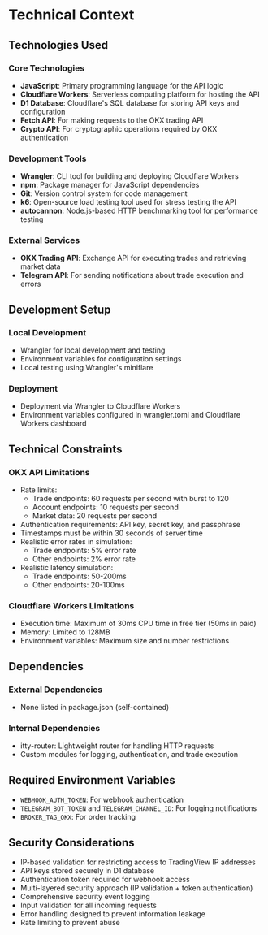 # Technical Context

## Technologies Used

### Core Technologies
- **JavaScript**: Primary programming language for the API logic
- **Cloudflare Workers**: Serverless computing platform for hosting the API
- **D1 Database**: Cloudflare's SQL database for storing API keys and configuration
- **Fetch API**: For making requests to the OKX trading API
- **Crypto API**: For cryptographic operations required by OKX authentication

### Development Tools
- **Wrangler**: CLI tool for building and deploying Cloudflare Workers
- **npm**: Package manager for JavaScript dependencies
- **Git**: Version control system for code management
- **k6**: Open-source load testing tool used for stress testing the API
- **autocannon**: Node.js-based HTTP benchmarking tool for performance testing

### External Services
- **OKX Trading API**: Exchange API for executing trades and retrieving market data
- **Telegram API**: For sending notifications about trade execution and errors

## Development Setup

### Local Development
- Wrangler for local development and testing
- Environment variables for configuration settings
- Local testing using Wrangler's miniflare

### Deployment
- Deployment via Wrangler to Cloudflare Workers
- Environment variables configured in wrangler.toml and Cloudflare Workers dashboard

## Technical Constraints

### OKX API Limitations
- Rate limits: 
  - Trade endpoints: 60 requests per second with burst to 120
  - Account endpoints: 10 requests per second
  - Market data: 20 requests per second
- Authentication requirements: API key, secret key, and passphrase
- Timestamps must be within 30 seconds of server time
- Realistic error rates in simulation:
  - Trade endpoints: 5% error rate
  - Other endpoints: 2% error rate
- Realistic latency simulation:
  - Trade endpoints: 50-200ms
  - Other endpoints: 20-100ms

### Cloudflare Workers Limitations
- Execution time: Maximum of 30ms CPU time in free tier (50ms in paid)
- Memory: Limited to 128MB
- Environment variables: Maximum size and number restrictions

## Dependencies

### External Dependencies
- None listed in package.json (self-contained)

### Internal Dependencies
- itty-router: Lightweight router for handling HTTP requests
- Custom modules for logging, authentication, and trade execution

## Required Environment Variables
- `WEBHOOK_AUTH_TOKEN`: For webhook authentication
- `TELEGRAM_BOT_TOKEN` and `TELEGRAM_CHANNEL_ID`: For logging notifications
- `BROKER_TAG_OKX`: For order tracking

## Security Considerations
- IP-based validation for restricting access to TradingView IP addresses
- API keys stored securely in D1 database
- Authentication token required for webhook access
- Multi-layered security approach (IP validation + token authentication)
- Comprehensive security event logging
- Input validation for all incoming requests
- Error handling designed to prevent information leakage
- Rate limiting to prevent abuse

